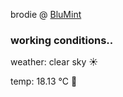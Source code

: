 brodie @ [BluMint](https://www.linkedin.com/company/blumint-io/)

<!--weather_start-->
### working conditions..

weather: clear sky ☀️

temp: 18.13 °C 👕

<!--weather_end-->
